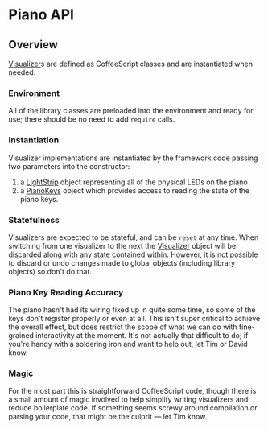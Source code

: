 # Piano API #

## Overview ##

[Visualizer](../../classes/Visualizer.html)s are defined as CoffeeScript
classes and are instantiated when needed.

### Environment ###

All of the library classes are preloaded into the environment and ready for use;
there should be no need to add `require` calls.

### Instantiation ###

Visualizer implementations are instantiated by the framework code passing two
parameters into the constructor:

1. a [LightStrip](../../classes/LightStrip.html) object representing all of the
   physical LEDs on the piano
2. a [PianoKeys](../../classes/PianoKeys.html) object which provides access to
   reading the state of the piano keys.

### Statefulness ###

Visualizers are expected to be stateful, and can be `reset` at any time.  When
switching from one visualizer to the next the
[Visualizer](../../classes/Visualizer.html) object will be discarded along with
any state contained within.  However, it is not possible to discard or undo
changes made to global objects (including library objects) so don't do that.

### Piano Key Reading Accuracy ###

The piano hasn't had its wiring fixed up in quite some time, so some of the keys
don't register properly or even at all.  This isn't super critical to achieve
the overall effect, but does restrict the scope of what we can do with
fine-grained interactivity at the moment.  It's not actually that difficult to
do; if you're handy with a soldering iron and want to help out, let Tim or David
know.

### Magic ###

For the most part this is straightforward CoffeeScript code, though there is a
small amount of magic involved to help simplify writing visualizers and reduce
boilerplate code.  If something seems screwy around compilation or parsing your
code, that might be the culprit &mdash; let Tim know.
